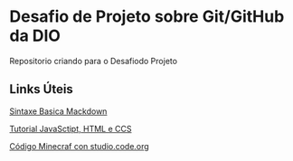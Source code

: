 # Desafio de Projeto sobre Git/GitHub da DIO
Repositorio criando para o Desafiodo Projeto

## Links Úteis
[Sintaxe Basica Mackdown](https://www.markdownguide.org/basic-syntax/)

[Tutorial JavaSctipt, HTML e CCS](https://www.w3schools.com/html/default.asp)

[Código Minecraf con studio.code.org](https://studio.code.org/s/mc/lessons/1/levels/1)
